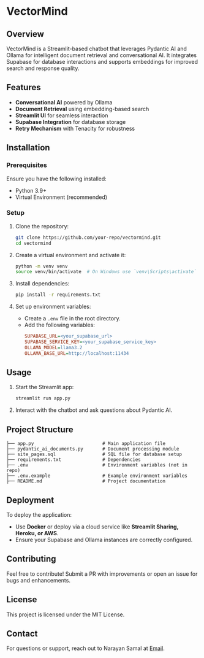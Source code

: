# VectorMind

## Overview
VectorMind is a Streamlit-based chatbot that leverages Pydantic AI and Ollama for intelligent document retrieval and conversational AI. It integrates Supabase for database interactions and supports embeddings for improved search and response quality.

## Features
- **Conversational AI** powered by Ollama
- **Document Retrieval** using embedding-based search
- **Streamlit UI** for seamless interaction
- **Supabase Integration** for database storage
- **Retry Mechanism** with Tenacity for robustness

## Installation
### Prerequisites
Ensure you have the following installed:
- Python 3.9+
- Virtual Environment (recommended)

### Setup
1. Clone the repository:
   ```sh
   git clone https://github.com/your-repo/vectormind.git
   cd vectormind
   ```

2. Create a virtual environment and activate it:
   ```sh
   python -m venv venv
   source venv/bin/activate  # On Windows use `venv\Scripts\activate`
   ```

3. Install dependencies:
   ```sh
   pip install -r requirements.txt
   ```

4. Set up environment variables:
   - Create a `.env` file in the root directory.
   - Add the following variables:
     ```ini
     SUPABASE_URL=<your_supabase_url>
     SUPABASE_SERVICE_KEY=<your_supabase_service_key>
     OLLAMA_MODEL=llama3.2
     OLLAMA_BASE_URL=http://localhost:11434
     ```

## Usage
1. Start the Streamlit app:
   ```sh
   streamlit run app.py
   ```

2. Interact with the chatbot and ask questions about Pydantic AI.

## Project Structure
```
├── app.py                         # Main application file
├── pydantic_ai_documents.py       # Document processing module
├── site_pages.sql                 # SQL file for database setup
├── requirements.txt               # Dependencies
├── .env                           # Environment variables (not in repo)
├── .env.example                   # Example environment variables
├── README.md                      # Project documentation
```

## Deployment
To deploy the application:
- Use **Docker** or deploy via a cloud service like **Streamlit Sharing, Heroku, or AWS**.
- Ensure your Supabase and Ollama instances are correctly configured.

## Contributing
Feel free to contribute! Submit a PR with improvements or open an issue for bugs and enhancements.

## License
This project is licensed under the MIT License.

## Contact
For questions or support, reach out to Narayan Samal at [Email](narayancoding+VectorMind@gmail.com).

